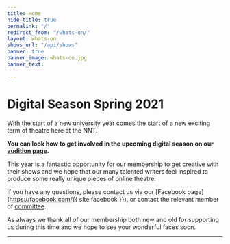 ```yaml
---
title: Home
hide_title: true
permalink: "/"
redirect_from: "/whats-on/"
layout: whats-on
shows_url: "/api/shows"
banner: true
banner_image: whats-on.jpg
banner_text: 

---
```

# Digital Season Spring 2021

With the start of a new university year comes the start of a new exciting term of theatre here at the NNT.

**You can look how to get involved in the upcoming digital season on our [audition page](/audition).**

This year is a fantastic opportunity for our membership to get creative with their shows and we hope that our many talented writers feel inspired to produce some really unique pieces of online theatre.

If you have any questions, please contact us via our [Facebook page](https://facebook.com/{{ site.facebook }}), or contact the relevant member of [committee](/about/#committee "Committee").

As always we thank all of our membership both new and old for supporting us during this time and we hope to see your wonderful faces soon.

<hr class="w-75">